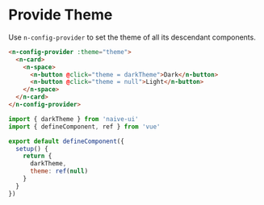 # Provide Theme

Use `n-config-provider` to set the theme of all its descendant components.

```html
<n-config-provider :theme="theme">
  <n-card>
    <n-space>
      <n-button @click="theme = darkTheme">Dark</n-button>
      <n-button @click="theme = null">Light</n-button>
    </n-space>
  </n-card>
</n-config-provider>
```

```js
import { darkTheme } from 'naive-ui'
import { defineComponent, ref } from 'vue'

export default defineComponent({
  setup() {
    return {
      darkTheme,
      theme: ref(null)
    }
  }
})
```
